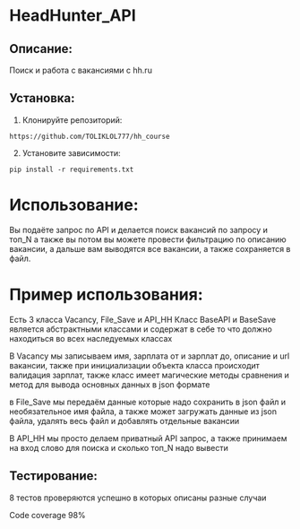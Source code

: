 # HeadHunter_API

## Описание:

Поиск и работа с вакансиями с hh.ru

## Установка:
 
1. Клонируйте репозиторий:
```
https://github.com/TOLIKLOL777/hh_course
```
2. Установите зависимости:
```
pip install -r requirements.txt
```
# Использование:
Вы подаёте запрос по API и делается поиск вакансий по запросу и топ_N а также вы потом вы можете провести фильтрацию по описанию вакансии, а дальше вам выводятся все вакансии, а также сохраняется в файл.

# Пример использования:
Есть 3 класса Vacancy, File_Save и API_HH
Класс BaseAPI и BaseSave является абстрактными классами и содержат в себе то что должно находиться во всех наследуемых классах

В Vacancy мы записываем имя, зарплата от и зарплат до, описание и url вакансии, также при инициализации объекта класса происходит валидация зарплат, также класс имеет магические методы сравнения и метод для вывода основных данных в json формате

в File_Save мы передаём данные которые надо сохранить в json файл и необязательное имя файла, а также может загружать данные из json файла, удалять весь файл и добавлять отдельные вакансии

В API_HH мы просто делаем приватный API запрос, а также принимаем на вход слово для поиска и сколько топ_N надо вывести

## Тестирование:

8 тестов проверяются успешно в которых описаны разные случаи

Code coverage 98%
